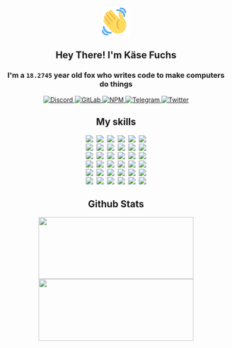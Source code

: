 <div><p align=center><img src=./resources/images/wave.gif width=64px height=64px></p><h2 align=center>Hey There! I'm Käse Fuchs</h2><h3 align=center>I'm a <code>18.2745</code> year old fox who writes code to make computers do things</h3><p align=center><a href=https://discord.com/users/507526681125322772><img alt=Discord src="https://img.shields.io/badge/Discord-5865F2?logo=discord&logoColor=white&style=flat-square#1ca05d54159182f188b62fbf50dde681"> </a><a href=https://gitlab.com/kasefuchs><img alt=GitLab src="https://img.shields.io/badge/GitLab-330F63?logo=gitlab&logoColor=white&style=flat-square#1ca05d54159182f188b62fbf50dde681"> </a><a href=https://npmjs.com/~kasefuchs><img alt=NPM src="https://img.shields.io/badge/NPM-CB3837?logo=npm&logoColor=white&style=flat-square#1ca05d54159182f188b62fbf50dde681"> </a><a href=https://t.me/kasefuchs><img alt=Telegram src="https://img.shields.io/badge/Telegram-2CA5E0?logo=telegram&logoColor=white&style=flat-square#1ca05d54159182f188b62fbf50dde681"> </a><a href=https://twitter.com/kasefuchs><img alt=Twitter src="https://img.shields.io/badge/Twitter-1DA1F2?logo=twitter&logoColor=white&style=flat-square#1ca05d54159182f188b62fbf50dde681"></a></p><h2 align=center>My skills</h2><p align=center><a href=https://aws.amazon.com/ ><picture><source srcset="https://skillicons.dev/icons?i=aws&theme=dark#1ca05d54159182f188b62fbf50dde681" media="(prefers-color-scheme: dark)"><source srcset="https://skillicons.dev/icons?i=aws&theme=light#1ca05d54159182f188b62fbf50dde681" media="(prefers-color-scheme: light), (prefers-color-scheme: no-preference)"><img src="https://skillicons.dev/icons?i=aws&theme=light#1ca05d54159182f188b62fbf50dde681"></picture></a>&nbsp;&nbsp;<a href=https://en.wikipedia.org/wiki/Bash_(Unix_shell)><picture><source srcset="https://skillicons.dev/icons?i=bash&theme=dark#1ca05d54159182f188b62fbf50dde681" media="(prefers-color-scheme: dark)"><source srcset="https://skillicons.dev/icons?i=bash&theme=light#1ca05d54159182f188b62fbf50dde681" media="(prefers-color-scheme: light), (prefers-color-scheme: no-preference)"><img src="https://skillicons.dev/icons?i=bash&theme=light#1ca05d54159182f188b62fbf50dde681"></picture></a>&nbsp;&nbsp;<a href=https://discord.com/developers/docs><picture><source srcset="https://skillicons.dev/icons?i=bots&theme=dark#1ca05d54159182f188b62fbf50dde681" media="(prefers-color-scheme: dark)"><source srcset="https://skillicons.dev/icons?i=bots&theme=light#1ca05d54159182f188b62fbf50dde681" media="(prefers-color-scheme: light), (prefers-color-scheme: no-preference)"><img src="https://skillicons.dev/icons?i=bots&theme=light#1ca05d54159182f188b62fbf50dde681"></picture></a>&nbsp;&nbsp;<a href=https://www.cloudflare.com/ ><picture><source srcset="https://skillicons.dev/icons?i=cloudflare&theme=dark#1ca05d54159182f188b62fbf50dde681" media="(prefers-color-scheme: dark)"><source srcset="https://skillicons.dev/icons?i=cloudflare&theme=light#1ca05d54159182f188b62fbf50dde681" media="(prefers-color-scheme: light), (prefers-color-scheme: no-preference)"><img src="https://skillicons.dev/icons?i=cloudflare&theme=light#1ca05d54159182f188b62fbf50dde681"></picture></a>&nbsp;&nbsp;<a href=https://en.wikipedia.org/wiki/CSS><picture><source srcset="https://skillicons.dev/icons?i=css&theme=dark#1ca05d54159182f188b62fbf50dde681" media="(prefers-color-scheme: dark)"><source srcset="https://skillicons.dev/icons?i=css&theme=light#1ca05d54159182f188b62fbf50dde681" media="(prefers-color-scheme: light), (prefers-color-scheme: no-preference)"><img src="https://skillicons.dev/icons?i=css&theme=light#1ca05d54159182f188b62fbf50dde681"></picture></a>&nbsp;&nbsp;<a href=https://www.docker.com/ ><picture><source srcset="https://skillicons.dev/icons?i=docker&theme=dark#1ca05d54159182f188b62fbf50dde681" media="(prefers-color-scheme: dark)"><source srcset="https://skillicons.dev/icons?i=docker&theme=light#1ca05d54159182f188b62fbf50dde681" media="(prefers-color-scheme: light), (prefers-color-scheme: no-preference)"><img src="https://skillicons.dev/icons?i=docker&theme=light#1ca05d54159182f188b62fbf50dde681"></picture></a><br><a href=https://www.electronjs.org/ ><picture><source srcset="https://skillicons.dev/icons?i=electron&theme=dark#1ca05d54159182f188b62fbf50dde681" media="(prefers-color-scheme: dark)"><source srcset="https://skillicons.dev/icons?i=electron&theme=light#1ca05d54159182f188b62fbf50dde681" media="(prefers-color-scheme: light), (prefers-color-scheme: no-preference)"><img src="https://skillicons.dev/icons?i=electron&theme=light#1ca05d54159182f188b62fbf50dde681"></picture></a>&nbsp;&nbsp;<a href=https://expressjs.com/ ><picture><source srcset="https://skillicons.dev/icons?i=express&theme=dark#1ca05d54159182f188b62fbf50dde681" media="(prefers-color-scheme: dark)"><source srcset="https://skillicons.dev/icons?i=express&theme=light#1ca05d54159182f188b62fbf50dde681" media="(prefers-color-scheme: light), (prefers-color-scheme: no-preference)"><img src="https://skillicons.dev/icons?i=express&theme=light#1ca05d54159182f188b62fbf50dde681"></picture></a>&nbsp;&nbsp;<a href=https://www.figma.com/ ><picture><source srcset="https://skillicons.dev/icons?i=figma&theme=dark#1ca05d54159182f188b62fbf50dde681" media="(prefers-color-scheme: dark)"><source srcset="https://skillicons.dev/icons?i=figma&theme=light#1ca05d54159182f188b62fbf50dde681" media="(prefers-color-scheme: light), (prefers-color-scheme: no-preference)"><img src="https://skillicons.dev/icons?i=figma&theme=light#1ca05d54159182f188b62fbf50dde681"></picture></a>&nbsp;&nbsp;<a href=https://firebase.google.com/ ><picture><source srcset="https://skillicons.dev/icons?i=firebase&theme=dark#1ca05d54159182f188b62fbf50dde681" media="(prefers-color-scheme: dark)"><source srcset="https://skillicons.dev/icons?i=firebase&theme=light#1ca05d54159182f188b62fbf50dde681" media="(prefers-color-scheme: light), (prefers-color-scheme: no-preference)"><img src="https://skillicons.dev/icons?i=firebase&theme=light#1ca05d54159182f188b62fbf50dde681"></picture></a>&nbsp;&nbsp;<a href=https://flask.palletsprojects.com/ ><picture><source srcset="https://skillicons.dev/icons?i=flask&theme=dark#1ca05d54159182f188b62fbf50dde681" media="(prefers-color-scheme: dark)"><source srcset="https://skillicons.dev/icons?i=flask&theme=light#1ca05d54159182f188b62fbf50dde681" media="(prefers-color-scheme: light), (prefers-color-scheme: no-preference)"><img src="https://skillicons.dev/icons?i=flask&theme=light#1ca05d54159182f188b62fbf50dde681"></picture></a>&nbsp;&nbsp;<a href=https://cloud.google.com/ ><picture><source srcset="https://skillicons.dev/icons?i=gcp&theme=dark#1ca05d54159182f188b62fbf50dde681" media="(prefers-color-scheme: dark)"><source srcset="https://skillicons.dev/icons?i=gcp&theme=light#1ca05d54159182f188b62fbf50dde681" media="(prefers-color-scheme: light), (prefers-color-scheme: no-preference)"><img src="https://skillicons.dev/icons?i=gcp&theme=light#1ca05d54159182f188b62fbf50dde681"></picture></a><br><a href=https://git-scm.com/ ><picture><source srcset="https://skillicons.dev/icons?i=git&theme=dark#1ca05d54159182f188b62fbf50dde681" media="(prefers-color-scheme: dark)"><source srcset="https://skillicons.dev/icons?i=git&theme=light#1ca05d54159182f188b62fbf50dde681" media="(prefers-color-scheme: light), (prefers-color-scheme: no-preference)"><img src="https://skillicons.dev/icons?i=git&theme=light#1ca05d54159182f188b62fbf50dde681"></picture></a>&nbsp;&nbsp;<a href=https://github.com/ ><picture><source srcset="https://skillicons.dev/icons?i=github&theme=dark#1ca05d54159182f188b62fbf50dde681" media="(prefers-color-scheme: dark)"><source srcset="https://skillicons.dev/icons?i=github&theme=light#1ca05d54159182f188b62fbf50dde681" media="(prefers-color-scheme: light), (prefers-color-scheme: no-preference)"><img src="https://skillicons.dev/icons?i=github&theme=light#1ca05d54159182f188b62fbf50dde681"></picture></a>&nbsp;&nbsp;<a href=https://gitlab.com/ ><picture><source srcset="https://skillicons.dev/icons?i=gitlab&theme=dark#1ca05d54159182f188b62fbf50dde681" media="(prefers-color-scheme: dark)"><source srcset="https://skillicons.dev/icons?i=gitlab&theme=light#1ca05d54159182f188b62fbf50dde681" media="(prefers-color-scheme: light), (prefers-color-scheme: no-preference)"><img src="https://skillicons.dev/icons?i=gitlab&theme=light#1ca05d54159182f188b62fbf50dde681"></picture></a>&nbsp;&nbsp;<a href=https://www.heroku.com/ ><picture><source srcset="https://skillicons.dev/icons?i=heroku&theme=dark#1ca05d54159182f188b62fbf50dde681" media="(prefers-color-scheme: dark)"><source srcset="https://skillicons.dev/icons?i=heroku&theme=light#1ca05d54159182f188b62fbf50dde681" media="(prefers-color-scheme: light), (prefers-color-scheme: no-preference)"><img src="https://skillicons.dev/icons?i=heroku&theme=light#1ca05d54159182f188b62fbf50dde681"></picture></a>&nbsp;&nbsp;<a href=https://en.wikipedia.org/wiki/HTML><picture><source srcset="https://skillicons.dev/icons?i=html&theme=dark#1ca05d54159182f188b62fbf50dde681" media="(prefers-color-scheme: dark)"><source srcset="https://skillicons.dev/icons?i=html&theme=light#1ca05d54159182f188b62fbf50dde681" media="(prefers-color-scheme: light), (prefers-color-scheme: no-preference)"><img src="https://skillicons.dev/icons?i=html&theme=light#1ca05d54159182f188b62fbf50dde681"></picture></a>&nbsp;&nbsp;<a href=https://en.wikipedia.org/wiki/JavaScript><picture><source srcset="https://skillicons.dev/icons?i=js&theme=dark#1ca05d54159182f188b62fbf50dde681" media="(prefers-color-scheme: dark)"><source srcset="https://skillicons.dev/icons?i=js&theme=light#1ca05d54159182f188b62fbf50dde681" media="(prefers-color-scheme: light), (prefers-color-scheme: no-preference)"><img src="https://skillicons.dev/icons?i=js&theme=light#1ca05d54159182f188b62fbf50dde681"></picture></a><br><a href=https://en.wikipedia.org/wiki/Linux><picture><source srcset="https://skillicons.dev/icons?i=linux&theme=dark#1ca05d54159182f188b62fbf50dde681" media="(prefers-color-scheme: dark)"><source srcset="https://skillicons.dev/icons?i=linux&theme=light#1ca05d54159182f188b62fbf50dde681" media="(prefers-color-scheme: light), (prefers-color-scheme: no-preference)"><img src="https://skillicons.dev/icons?i=linux&theme=light#1ca05d54159182f188b62fbf50dde681"></picture></a>&nbsp;&nbsp;<a href=https://mui.com/ ><picture><source srcset="https://skillicons.dev/icons?i=materialui&theme=dark#1ca05d54159182f188b62fbf50dde681" media="(prefers-color-scheme: dark)"><source srcset="https://skillicons.dev/icons?i=materialui&theme=light#1ca05d54159182f188b62fbf50dde681" media="(prefers-color-scheme: light), (prefers-color-scheme: no-preference)"><img src="https://skillicons.dev/icons?i=materialui&theme=light#1ca05d54159182f188b62fbf50dde681"></picture></a>&nbsp;&nbsp;<a href=https://en.wikipedia.org/wiki/Markdown><picture><source srcset="https://skillicons.dev/icons?i=md&theme=dark#1ca05d54159182f188b62fbf50dde681" media="(prefers-color-scheme: dark)"><source srcset="https://skillicons.dev/icons?i=md&theme=light#1ca05d54159182f188b62fbf50dde681" media="(prefers-color-scheme: light), (prefers-color-scheme: no-preference)"><img src="https://skillicons.dev/icons?i=md&theme=light#1ca05d54159182f188b62fbf50dde681"></picture></a>&nbsp;&nbsp;<a href=https://www.mongodb.com/ ><picture><source srcset="https://skillicons.dev/icons?i=mongodb&theme=dark#1ca05d54159182f188b62fbf50dde681" media="(prefers-color-scheme: dark)"><source srcset="https://skillicons.dev/icons?i=mongodb&theme=light#1ca05d54159182f188b62fbf50dde681" media="(prefers-color-scheme: light), (prefers-color-scheme: no-preference)"><img src="https://skillicons.dev/icons?i=mongodb&theme=light#1ca05d54159182f188b62fbf50dde681"></picture></a>&nbsp;&nbsp;<a href=https://www.mysql.com/ ><picture><source srcset="https://skillicons.dev/icons?i=mysql&theme=dark#1ca05d54159182f188b62fbf50dde681" media="(prefers-color-scheme: dark)"><source srcset="https://skillicons.dev/icons?i=mysql&theme=light#1ca05d54159182f188b62fbf50dde681" media="(prefers-color-scheme: light), (prefers-color-scheme: no-preference)"><img src="https://skillicons.dev/icons?i=mysql&theme=light#1ca05d54159182f188b62fbf50dde681"></picture></a>&nbsp;&nbsp;<a href=https://nextjs.org/ ><picture><source srcset="https://skillicons.dev/icons?i=nextjs&theme=dark#1ca05d54159182f188b62fbf50dde681" media="(prefers-color-scheme: dark)"><source srcset="https://skillicons.dev/icons?i=nextjs&theme=light#1ca05d54159182f188b62fbf50dde681" media="(prefers-color-scheme: light), (prefers-color-scheme: no-preference)"><img src="https://skillicons.dev/icons?i=nextjs&theme=light#1ca05d54159182f188b62fbf50dde681"></picture></a><br><a href=https://nodejs.org/en/ ><picture><source srcset="https://skillicons.dev/icons?i=nodejs&theme=dark#1ca05d54159182f188b62fbf50dde681" media="(prefers-color-scheme: dark)"><source srcset="https://skillicons.dev/icons?i=nodejs&theme=light#1ca05d54159182f188b62fbf50dde681" media="(prefers-color-scheme: light), (prefers-color-scheme: no-preference)"><img src="https://skillicons.dev/icons?i=nodejs&theme=light#1ca05d54159182f188b62fbf50dde681"></picture></a>&nbsp;&nbsp;<a href=https://www.postgresql.org/ ><picture><source srcset="https://skillicons.dev/icons?i=postgres&theme=dark#1ca05d54159182f188b62fbf50dde681" media="(prefers-color-scheme: dark)"><source srcset="https://skillicons.dev/icons?i=postgres&theme=light#1ca05d54159182f188b62fbf50dde681" media="(prefers-color-scheme: light), (prefers-color-scheme: no-preference)"><img src="https://skillicons.dev/icons?i=postgres&theme=light#1ca05d54159182f188b62fbf50dde681"></picture></a>&nbsp;&nbsp;<a href=https://learn.microsoft.com/en-us/powershell/ ><picture><source srcset="https://skillicons.dev/icons?i=powershell&theme=dark#1ca05d54159182f188b62fbf50dde681" media="(prefers-color-scheme: dark)"><source srcset="https://skillicons.dev/icons?i=powershell&theme=light#1ca05d54159182f188b62fbf50dde681" media="(prefers-color-scheme: light), (prefers-color-scheme: no-preference)"><img src="https://skillicons.dev/icons?i=powershell&theme=light#1ca05d54159182f188b62fbf50dde681"></picture></a>&nbsp;&nbsp;<a href=https://www.python.org/ ><picture><source srcset="https://skillicons.dev/icons?i=py&theme=dark#1ca05d54159182f188b62fbf50dde681" media="(prefers-color-scheme: dark)"><source srcset="https://skillicons.dev/icons?i=py&theme=light#1ca05d54159182f188b62fbf50dde681" media="(prefers-color-scheme: light), (prefers-color-scheme: no-preference)"><img src="https://skillicons.dev/icons?i=py&theme=light#1ca05d54159182f188b62fbf50dde681"></picture></a>&nbsp;&nbsp;<a href=https://www.raspberrypi.org/ ><picture><source srcset="https://skillicons.dev/icons?i=raspberrypi&theme=dark#1ca05d54159182f188b62fbf50dde681" media="(prefers-color-scheme: dark)"><source srcset="https://skillicons.dev/icons?i=raspberrypi&theme=light#1ca05d54159182f188b62fbf50dde681" media="(prefers-color-scheme: light), (prefers-color-scheme: no-preference)"><img src="https://skillicons.dev/icons?i=raspberrypi&theme=light#1ca05d54159182f188b62fbf50dde681"></picture></a>&nbsp;&nbsp;<a href=https://reactjs.org/ ><picture><source srcset="https://skillicons.dev/icons?i=react&theme=dark#1ca05d54159182f188b62fbf50dde681" media="(prefers-color-scheme: dark)"><source srcset="https://skillicons.dev/icons?i=react&theme=light#1ca05d54159182f188b62fbf50dde681" media="(prefers-color-scheme: light), (prefers-color-scheme: no-preference)"><img src="https://skillicons.dev/icons?i=react&theme=light#1ca05d54159182f188b62fbf50dde681"></picture></a><br><a href=https://redux.js.org/ ><picture><source srcset="https://skillicons.dev/icons?i=redux&theme=dark#1ca05d54159182f188b62fbf50dde681" media="(prefers-color-scheme: dark)"><source srcset="https://skillicons.dev/icons?i=redux&theme=light#1ca05d54159182f188b62fbf50dde681" media="(prefers-color-scheme: light), (prefers-color-scheme: no-preference)"><img src="https://skillicons.dev/icons?i=redux&theme=light#1ca05d54159182f188b62fbf50dde681"></picture></a>&nbsp;&nbsp;<a href=https://en.wikipedia.org/wiki/Regular_expression><picture><source srcset="https://skillicons.dev/icons?i=regex&theme=dark#1ca05d54159182f188b62fbf50dde681" media="(prefers-color-scheme: dark)"><source srcset="https://skillicons.dev/icons?i=regex&theme=light#1ca05d54159182f188b62fbf50dde681" media="(prefers-color-scheme: light), (prefers-color-scheme: no-preference)"><img src="https://skillicons.dev/icons?i=regex&theme=light#1ca05d54159182f188b62fbf50dde681"></picture></a>&nbsp;&nbsp;<a href=https://en.wikipedia.org/wiki/Sass_(stylesheet_language)><picture><source srcset="https://skillicons.dev/icons?i=sass&theme=dark#1ca05d54159182f188b62fbf50dde681" media="(prefers-color-scheme: dark)"><source srcset="https://skillicons.dev/icons?i=sass&theme=light#1ca05d54159182f188b62fbf50dde681" media="(prefers-color-scheme: light), (prefers-color-scheme: no-preference)"><img src="https://skillicons.dev/icons?i=sass&theme=light#1ca05d54159182f188b62fbf50dde681"></picture></a>&nbsp;&nbsp;<a href=https://www.typescriptlang.org/ ><picture><source srcset="https://skillicons.dev/icons?i=ts&theme=dark#1ca05d54159182f188b62fbf50dde681" media="(prefers-color-scheme: dark)"><source srcset="https://skillicons.dev/icons?i=ts&theme=light#1ca05d54159182f188b62fbf50dde681" media="(prefers-color-scheme: light), (prefers-color-scheme: no-preference)"><img src="https://skillicons.dev/icons?i=ts&theme=light#1ca05d54159182f188b62fbf50dde681"></picture></a>&nbsp;&nbsp;<a href=https://unity.com/ ><picture><source srcset="https://skillicons.dev/icons?i=unity&theme=dark#1ca05d54159182f188b62fbf50dde681" media="(prefers-color-scheme: dark)"><source srcset="https://skillicons.dev/icons?i=unity&theme=light#1ca05d54159182f188b62fbf50dde681" media="(prefers-color-scheme: light), (prefers-color-scheme: no-preference)"><img src="https://skillicons.dev/icons?i=unity&theme=light#1ca05d54159182f188b62fbf50dde681"></picture></a>&nbsp;&nbsp;<a href=https://workers.cloudflare.com/ ><picture><source srcset="https://skillicons.dev/icons?i=workers&theme=dark#1ca05d54159182f188b62fbf50dde681" media="(prefers-color-scheme: dark)"><source srcset="https://skillicons.dev/icons?i=workers&theme=light#1ca05d54159182f188b62fbf50dde681" media="(prefers-color-scheme: light), (prefers-color-scheme: no-preference)"><img src="https://skillicons.dev/icons?i=workers&theme=light#1ca05d54159182f188b62fbf50dde681"></picture></a><br></p><h2 align=center>Github Stats</h2><p align=center><picture><source srcset="https://github-readme-stats-kasefuchs.vercel.app/api/?count_private=true&hide_border=true&hide_rank=true&line_height=20&hide_title=true&username=Kasefuchs&theme=dark#1ca05d54159182f188b62fbf50dde681" media="(prefers-color-scheme: dark)"><source srcset="https://github-readme-stats-kasefuchs.vercel.app/api/?count_private=true&hide_border=true&hide_rank=true&line_height=20&hide_title=true&username=Kasefuchs&theme=light#1ca05d54159182f188b62fbf50dde681" media="(prefers-color-scheme: light), (prefers-color-scheme: no-preference)"><img align=middle width=350 height=140 src="https://github-readme-stats-kasefuchs.vercel.app/api/?count_private=true&hide_border=true&hide_rank=true&line_height=20&hide_title=true&username=Kasefuchs&theme=light#1ca05d54159182f188b62fbf50dde681"></picture><picture><source srcset="https://github-readme-stats-kasefuchs.vercel.app/api/top-langs/?count_private=true&hide_border=true&layout=compact&username=Kasefuchs&theme=dark#1ca05d54159182f188b62fbf50dde681" media="(prefers-color-scheme: dark)"><source srcset="https://github-readme-stats-kasefuchs.vercel.app/api/top-langs/?count_private=true&hide_border=true&layout=compact&username=Kasefuchs&theme=light#1ca05d54159182f188b62fbf50dde681" media="(prefers-color-scheme: light), (prefers-color-scheme: no-preference)"><img align=middle width=350 height=140 src="https://github-readme-stats-kasefuchs.vercel.app/api/top-langs/?count_private=true&hide_border=true&layout=compact&username=Kasefuchs&theme=light#1ca05d54159182f188b62fbf50dde681"></picture></p><img src="https://hit.yhype.me/github/profile?user_id=64592097#1ca05d54159182f188b62fbf50dde681" alt=""></div>
